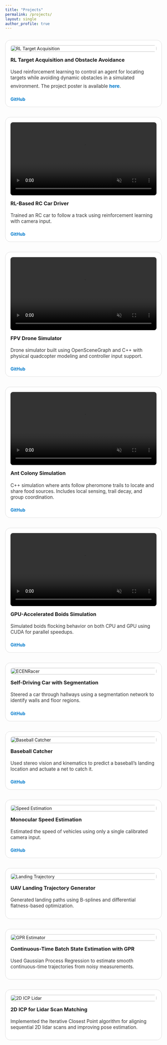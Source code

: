 ```yaml
---
title: "Projects"
permalink: /projects/
layout: single
author_profile: true
---
```


<style>
.projects-grid {
  display: grid;
  grid-template-columns: repeat(auto-fit, minmax(280px, 1fr));
  gap: 2rem;
  padding: 1rem 0;
}
.project-tile {
  background: #fff;
  border-radius: 1rem;
  overflow: hidden;
  border: 1px solid #ddd;
  padding: 1rem;
  display: flex;
  flex-direction: column;
  transition: box-shadow 0.3s ease;
}
.project-tile:hover {
  box-shadow: 0 4px 12px rgba(0, 0, 0, 0.1);
}
.project-tile img,
.project-tile video {
  width: 100%;
  height: auto;
  margin-bottom: 0.75rem;
  border-radius: 0.5rem;
}
.project-tile h3 {
  margin: 0.25rem 0;
}
.project-tile p {
  font-size: 0.95rem;
  color: #333;
  flex-grow: 1;
}
.project-tile a {
  color: #007acc;
  text-decoration: none;
  margin-top: 0.5rem;
  font-weight: bold;
  display: inline-block;
}
.featured-carousel {
  overflow-x: auto;
  overflow-y: hidden;
  padding: 1rem 0;
  margin-bottom: 2rem;
}
.carousel-track {
  display: flex;
  gap: 1.5rem;
  scroll-snap-type: x mandatory;
}
.carousel-card {
  min-width: 300px;
  flex: 0 0 auto;
  background: #fff;
  border-radius: 1rem;
  border: 1px solid #ddd;
  padding: 1rem;
  scroll-snap-align: start;
  box-shadow: 0 2px 6px rgba(0,0,0,0.05);
}
.carousel-card video,
.carousel-card img {
  width: 100%;
  height: auto;
  border-radius: 0.5rem;
  margin-bottom: 0.75rem;
}
.carousel-card h3 {
  margin: 0.5rem 0 0.25rem;
}
.carousel-card p {
  font-size: 0.9rem;
  color: #333;
}
.carousel-card a {
  color: #007acc;
  font-weight: bold;
  text-decoration: none;
  margin-top: 0.5rem;
  display: inline-block;
}
</style>

<section class="projects-grid">

  <div class="project-tile">
    <img src="/assets/videos/rl_drone.gif" alt="RL Target Acquisition">
    <h3>RL Target Acquisition and Obstacle Avoidance</h3>
    <p>Used reinforcement learning to control an agent for locating targets while avoiding dynamic obstacles in a simulated environment. The project poster is available <a href="/assets/files/TargetAcquisition.pdf">here</a>.</p>
    <a href="https://github.com/ajordan5/RL-Target-Acquisition">GitHub</a>
  </div>

  <div class="project-tile">
    <video autoplay loop muted playsinline>
      <source src="/assets/videos/rl_car.mp4" type="video/mp4">
      Your browser does not support the video tag.
    </video>
    <h3>RL-Based RC Car Driver</h3>
    <p>Trained an RC car to follow a track using reinforcement learning with camera input.</p>
    <a href="https://github.com/grastagg/SelfDrivingCarClassTeam4">GitHub</a>
  </div>

  <div class="project-tile">
    <video autoplay loop muted playsinline>
      <source src="/assets/videos/fpv-sim.mp4" type="video/mp4">
      Your browser does not support the video tag.
    </video>
    <h3>FPV Drone Simulator</h3>
    <p>Drone simulator built using OpenSceneGraph and C++ with physical quadcopter modeling and controller input support.</p>
    <a href="https://github.com/grastagg/fpv_drone_sim.git">GitHub</a>
  </div>

  <div class="project-tile">
    <video autoplay loop muted playsinline>
      <source src="/assets/videos/ants.mp4" type="video/mp4">
      Your browser does not support the video tag.
    </video>
    <h3>Ant Colony Simulation</h3>
    <p>C++ simulation where ants follow pheromone trails to locate and share food sources. Includes local sensing, trail decay, and group coordination.</p>
    <a href="https://github.com/grastagg/ant_colonoy_simulation.git">GitHub</a>
  </div>
  <div class="project-tile">
    <video autoplay loop muted playsinline>
      <source src="/assets/videos/boids.mp4" type="video/mp4">
      Your browser does not support the video tag.
    </video>
    <h3>GPU-Accelerated Boids Simulation</h3>
    <p>Simulated boids flocking behavior on both CPU and GPU using CUDA for parallel speedups.</p>
    <a href="https://github.com/grastagg/HPC_final_project">GitHub</a>
  </div>



  <div class="project-tile">
    <img src="/assets/images/hallway-car.gif" alt="ECENRacer">
    <h3>Self-Driving Car with Segmentation</h3>
    <p>Steered a car through hallways using a segmentation network to identify walls and floor regions.</p>
    <a href="https://github.com/backflipsciboy/ECENRacer">GitHub</a>
  </div>

  <div class="project-tile">
    <img src="/assets/images/baseball-catcher.gif" alt="Baseball Catcher">
    <h3>Baseball Catcher</h3>
    <p>Used stereo vision and kinematics to predict a baseball’s landing location and actuate a net to catch it.</p>
    <a href="https://github.com/backflipsciboy/BaseballCatcher">GitHub</a>
  </div>

  <div class="project-tile">
    <img src="/assets/images/speed-estimation.gif" alt="Speed Estimation">
    <h3>Monocular Speed Estimation</h3>
    <p>Estimated the speed of vehicles using only a single calibrated camera input.</p>
    <a href="https://github.com/backflipsciboy/SpeedTrap">GitHub</a>
  </div>

  <div class="project-tile">
    <img src="/assets/images/uav-landing.gif" alt="Landing Trajectory">
    <h3>UAV Landing Trajectory Generator</h3>
    <p>Generated landing paths using B-splines and differential flatness-based optimization.</p>
  </div>

  <div class="project-tile">
    <img src="/assets/images/gpr-estimation.gif" alt="GPR Estimator">
    <h3>Continuous-Time Batch State Estimation with GPR</h3>
    <p>Used Gaussian Process Regression to estimate smooth continuous-time trajectories from noisy measurements.</p>
  </div>

  <div class="project-tile">
    <img src="/assets/images/icp.gif" alt="2D ICP Lidar">
    <h3>2D ICP for Lidar Scan Matching</h3>
    <p>Implemented the Iterative Closest Point algorithm for aligning sequential 2D lidar scans and improving pose estimation.</p>
  </div>

</section>
